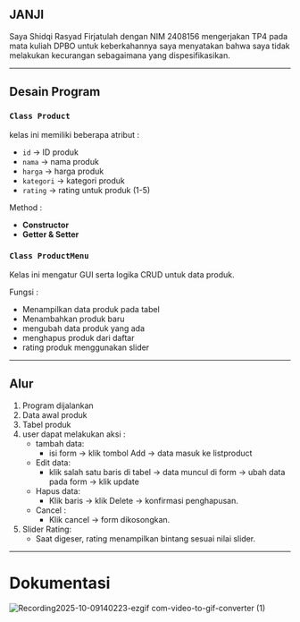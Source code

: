 ## JANJI
Saya Shidqi Rasyad Firjatulah dengan NIM 2408156 mengerjakan TP4 pada mata kuliah DPBO untuk keberkahannya saya menyatakan bahwa saya tidak melakukan kecurangan sebagaimana yang dispesifikasikan.


---

## Desain Program
### `Class Product`
kelas ini memiliki beberapa atribut :
- `id` -> ID produk
- `nama` -> nama produk
- `harga` -> harga produk
- `kategori` -> kategori produk
- `rating` -> rating untuk produk (1-5)
  
Method :
- **Constructor**
- **Getter & Setter**

### `Class ProductMenu`
Kelas ini mengatur GUI serta logika CRUD untuk data produk.

Fungsi : 
 - Menampilkan data produk pada tabel
 - Menambahkan produk baru
 - mengubah data produk yang ada
 - menghapus produk dari daftar
 - rating produk menggunakan slider

---

## Alur
1. Program dijalankan
2. Data awal produk
3. Tabel produk
4. user dapat melakukan aksi :
   - tambah data:
     - isi form -> klik tombol Add -> data masuk ke listproduct
   - Edit data:
     - klik salah satu baris di tabel -> data muncul di form -> ubah data pada form -> klik            update
   - Hapus data:
     - Klik baris -> klik Delete -> konfirmasi penghapusan.
   - Cancel :
     - Klik cancel -> form dikosongkan.
5. Slider Rating:
   - Saat digeser, rating menampilkan bintang sesuai nilai slider.
---

# Dokumentasi

![Recording2025-10-09140223-ezgif com-video-to-gif-converter (1)](https://github.com/user-attachments/assets/94af4452-fea4-4fbd-b07c-4fb24ddc5e2f)





